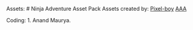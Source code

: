Assets: # Ninja Adventure Asset Pack
        Assets created by:
        [Pixel-boy](https://pixel-boy.itch.io/)
        [AAA](https://www.instagram.com/challenger.aaa/?hl=fr)

Coding: 
        1. Anand Maurya.